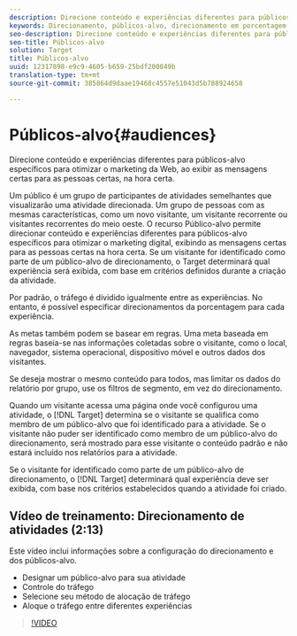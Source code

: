 ```yaml
---
description: Direcione conteúdo e experiências diferentes para públicos-alvo específicos para otimizar o marketing da Web, ao exibir as mensagens certas para as pessoas certas, na hora certa.
keywords: Direcionamento, públicos-alvo, direcionamento em porcentagem
seo-description: Direcione conteúdo e experiências diferentes para públicos-alvo específicos para otimizar o marketing da Web, ao exibir as mensagens certas para as pessoas certas, na hora certa.
seo-title: Públicos-alvo
solution: Target
title: Públicos-alvo
uuid: 12317898-e9c9-4605-b659-25bdf200849b
translation-type: tm+mt
source-git-commit: 385864d9daae19468c4557e51043d5b788924658

---
```



# Públicos-alvo{#audiences}

Direcione conteúdo e experiências diferentes para públicos-alvo específicos para otimizar o marketing da Web, ao exibir as mensagens certas para as pessoas certas, na hora certa.

Um público é um grupo de participantes de atividades semelhantes que visualizarão uma atividade direcionada. Um grupo de pessoas com as mesmas características, como um novo visitante, um visitante recorrente ou visitantes recorrentes do meio oeste. O recurso Público-alvo permite direcionar conteúdo e experiências diferentes para públicos-alvo específicos para otimizar o marketing digital, exibindo as mensagens certas para as pessoas certas na hora certa. Se um visitante for identificado como parte de um público-alvo de direcionamento, o Target determinará qual experiência será exibida, com base em critérios definidos durante a criação da atividade.

Por padrão, o tráfego é dividido igualmente entre as experiências. No entanto, é possível especificar direcionamentos da porcentagem para cada experiência.

As metas também podem se basear em regras. Uma meta baseada em regras baseia-se nas informações coletadas sobre o visitante, como o local, navegador, sistema operacional, dispositivo móvel e outros dados dos visitantes.

Se deseja mostrar o mesmo conteúdo para todos, mas limitar os dados do relatório por grupo, use os filtros de segmento, em vez do direcionamento.

Quando um visitante acessa uma página onde você configurou uma atividade, o [!DNL Target] determina se o visitante se qualifica como membro de um público-alvo que foi identificado para a atividade. Se o visitante não puder ser identificado como membro de um público-alvo do direcionamento, será mostrado para esse visitante o conteúdo padrão e não estará incluído nos relatórios para a atividade.

Se o visitante for identificado como parte de um público-alvo de direcionamento, o [!DNL Target] determinará qual experiência deve ser exibida, com base nos critérios estabelecidos quando a atividade foi criado.

## Vídeo de treinamento: Direcionamento de atividades (2:13)

Este vídeo inclui informações sobre a configuração do direcionamento e dos públicos-alvo.

* Designar um público-alvo para sua atividade
* Controle do tráfego
* Selecione seu método de alocação de tráfego
* Aloque o tráfego entre diferentes experiências

>[!VIDEO](https://video.tv.adobe.com/v/17385)
